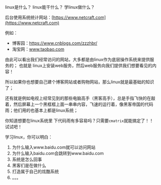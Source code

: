 linux是什么？
linux能干什么？
学linux做什么？
<!--more-->
后台使用系统统计网站：[https://www.netcraft.com](https://www.netcraft.com)

例如：
- 博客园：https://www.cnblogs.com/zzzhbr/
- 淘宝网：www.taobao.com

由此可以看出我们经常访问的网站，大多都是由linux作为底层操作系统来提供服务的；
也就是 linux上安装web服务，然后web服务向我们提供我们想要看见的内容！

所以如果你也想要自己建个博客网站或者购物网站，那么linux就是最基础的知识了；

还有就是例如电视上经常见到的那些电脑高手（黑客高手），总是手指飞快的在敲着，然后屏幕上一个黑框框上面一串串内容，飞速的运行着，像黑客帝国的代码雨；他们用的也基本上都是linux系统；

你知道想要在linux系统里 下代码雨有多容易吗？只需要`cmatrix`就能搞定了！！
试试吧！

学习linux，你可以明白：
1. 为什么输入www.baidu.com就可以访问网站
2. 为什么输入baidu.com会跳转到www.baidu.com
3. 系统是怎么回事
4. 黑客们是在做什么
5. 打造属于自己的炫酷系统
6. 。。。




